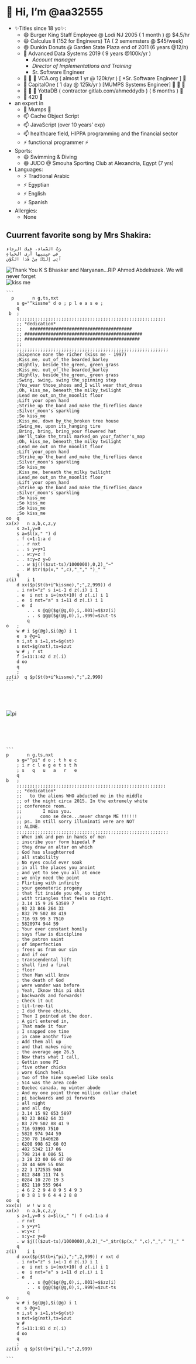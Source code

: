 <!---
aa32555/aa32555 is a ✨ special ✨ repository because its `README.md` (this file) appears on your GitHub profile.
You can click the Preview link to take a look at your changes.

- 👋 Hi, I’m @aa32555
- 👀 I’m interested in ...
- 🌱 I’m currently learning ...
- 💞️ I’m looking to collaborate on ...
- 📫 How to reach me ...
- 😄 Pronouns: ...
- ⚡ Fun fact: ...
--->
# 👋 Hi, I’m @aa32555

- ✨Titles since 18 yo✨:
  - 😄 Burger King Staff Employee @ Lodi NJ 2005 ( 1 month ) @ $4.5/hr
  - 😄 Calculus II (152 for Engineers) TA ( 2 sememsters @ $45/week)
  - 😄 Dunkin Donuts @ Garden State Plaza  end of 2011 (6 years @12/h)
  - 👀 Advanced Data Systems 2019 ( 9 years @100k/yr )
    - *Account manager*
    - *Director of Implementations and Training*
    - Sr. Software Engineer
  - 💞️ 💞️ 💞️ VCA.org ( almost 1 yr @ 120k/yr ) [ *Sr. Software Engineer ]  💞️
  - 💞️       CapitalOne ( 1 day @ 125k/yr ) [MUMPS Systems Engineer] 💞️ 💞️ 💞️ 
  - 💞️ 💞️ 💞️ YottaDB ( contractor gitlab.com/ahmeddydb ) ( 6 months )      💞️
  - 🌱 420 🌱
 - an expert in
   - 🌱 Mumps 🌱
   - 📫 Cache Object Script
   - 📫 JavaScript (over 10 years’ exp)
   - 📫 healthcare field, HIPPA programming and the financial sector
   - ⚡ functional programmer ⚡
- Sports:
    - 😄 Swimming & Diving
    - 😄 JUDO @ Smouha Sporting Club at Alexandria, Egypt (7 yrs) 
- Languages:
   - ⚡ Tradtional Arabic
   - ⚡ Egyptian
   - ⚡ English
   - ⚡ Spanish
- Allergies:
    - None
## Cuurrent favorite song by Mrs Shakira:

```
رَبُّ السَّماءِ، فيك الرجاءِ
في عينيها أرى الحياةِ
آتِي إِلَيْكَ مِنْ هَذا الكَوْنِ
```


![Thank You K S Bhaskar and Naryanan...RIP Ahmed Abdelrazek. We will never forget](https://github.com/user-attachments/assets/5fce8c98-9205-43e3-971b-db69d14aecb7)
![kiss me](https://raw.githubusercontent.com/aa32555/yoda/main/public/bg1.png)

~~~~~~~~~~~~~~~~~~~~~~~~~~~~~~~~~~~~~~~~~~~~~~~~~~~~~~~~~~~~~~~~~~~~~~~~~~~~~~~~~~
```
  p       n g,ts,nxt 
	s g="^kissme" d o ; p l e a s e ;
	q
 b	;
	;;;;;;;;;;;;;;;;;;;;;;;;;;;;;;;;;;;;;;;;;;;;;;;;;;;;;;;;;
	;; *dedication*
	;;	 #######################################
	;; #############################################
	;; ############################################ 
	;;
	;;;;;;;;;;;;;;;;;;;;;;;;;;;;;;;;;;;;;;;;;;;;;;;;;;;;;;;;;;
	;Sixpence none the richer (kiss me - 1997)
	;Kiss_me, out_of_the bearded_barley
	;Nightly, beside_the_green, green_grass
	;Kiss_me, out_of_the bearded_barley
	;Nightly, beside_the_green,_green grass
	;Swing, swing, swing the_spinning step
	;You_wear those_shoes and_I will wear that_dress
	;Oh, kiss_me, beneath_the milky_twilight
	;Lead me out_on_the_moonlit floor
	;Lift your open hand
	;Strike_up the_band and_make the_fireflies dance
	;Silver_moon's sparkling
	;So kiss_me
	;Kiss_me, down by_the_broken tree house
	;Swing_me, upon its_hanging tire
	;Bring, bring, bring_your flowered hat
	;We'll_take the_trail marked_on your_father's_map
	;Oh, kiss_me, beneath_the milky twilight
	;Lead_me out on the_moonlit_floor
	;Lift your_open hand
	;Strike_up the_band and_make the_fireflies dance
	;Silver_moon's sparkling
	;So kiss_me
	;Kiss_me, beneath the_milky twilight
	;Lead_me out_on the_moonlit floor
	;Lift your open_hand
	;Strike_up the_band and_make the_fireflies_dance
	;Silver_moon's sparkling
	;So kiss_me
	;So kiss_me
	;So kiss_me
	;So kiss_me
oo	q
xx(x)	n a,b,c,z,y
	s z=1,y=0
	s a=$l(x," ") d
	. f c=1:1:a d
	. . r nxt
	. . s y=y+1
	. . w:y=z !
	. . s:y=z y=0
	. . w $j((($zut-ts)/1000000),0,2)_"~"
	. . W $tr($p(x," ",c),"_"," ")_" "
	q
z(i)	i 1
	d xx($p($t(b+i^kissme),";",2,999)) d
	. i nxt="z" s i=i-1 d z(.i) i 1
	. e  i nxt s i=(nxt+10) d z(.i) i 1
	. e  i nxt="a" s i=11 d z(.i) i 1
	. e  d
        . . s @g@($g(@g,0),i,.001)=$$zz(i)
        . . s @g@($g(@g,0),i,.999)=$zut-ts
        q
o	;
	w # i $g(@g),$i(@g) i 1
	e  s @g=1
	n i,st s i=1,st=$g(st)
	s nxt=$g(nxt),ts=$zut
	w # ; r st 
	f i=11:1:42 d z(.i)
	d oo
	q
	;
zz(i)  q $p($t(b+i^kissme),";",2,999)
```



 

~~~~~~~~~~~~~~~~~~~~~~~~~~~~~~~~~~~~~~~~~~~~~~~~~~~~~~~~~~~~~~~~~~~~~~~~~~~~~~~~~~~~~~~~~~~~

![pi](https://github.com/user-attachments/assets/897527ec-9569-4417-809d-15d5705b4d48)


~~~~~~~~~~~~~~~~~~~~~~~~~~~~~~~~~~~~~~~~~~~~~~~~~~~~~~~~~~~~~~~~~~~~~~~~~~~~~~~~~~~~~~~~~~~~~





```
p       n g,ts,nxt
	s g="^pi" d o ; t h e c
	; i r c l e g e t s t h
	; s   q   u   a   r   e
	q
b	;
	;;;;;;;;;;;;;;;;;;;;;;;;;;;;;;;;;;;;;;;;;;;;;;;;;;;;;;;;;
	;; *dedication*
	;;   to the aliens WHO abducted me in the middle
	;; of the night circa 2015. In the extremely white
	;; conference room. 
	;;        I miss you. 
	;;       como se dece...never change ME !!!!!!
	;; ps. Im still sorry illuminati were are NOT 
	;; ALONE. 
	;;;;;;;;;;;;;;;;;;;;;;;;;;;;;;;;;;;;;;;;;;;;;;;;;;;;;;;;;;
	; When ink and pen in hands of men
	; inscribe your form bipedal P
	; they draw an altar on which
	; God has slaughterred 
	; all stabililty
	; No eyes could ever soak
	; in all the places you anoint
	; and yet to see you all at once
	; we only need the point
	; Flirting with infinity
	; your geometeric progeny
	; that fit inside you oh, so tight 
	; with triangles that feels so right.
	; 3.14 15 9 26 53589 7
	; 93 23 846 264 33
	; 832 79 502 88 419
	; 716 93 99 3 7510
	; 5820974 944 59
	; Your ever constant homily
	; says flaw is discipline
	; the patron saint 
	; of imperfection
	; frees us from our sin
	; And if our 
	; transcendental lift
	; shall find a final 
	; floor
	; then Man will know
	; the death of God
	; were wonder was before
	; Yeah, Iknow this pi shit
	; backwards and forwards!
	; Check it out
	; tit-tree-tit
	; I did three chicks,
	; Then I pointed at the door.
	; A girl entered in,
	; That made it four
	; I snapped one time
	; in came anothr five
	; Add them all up
	; and that makes nine
	; the average age 26.5
	; Now thats what I call,
	; Gettin some PI
	; five other chicks
	; wore 6inch heels
	; two of the nine squeeled like seals
	; 514 was the area code
	; Quebec canada, my winter abode
	; And my one point three million dollar chalet
	; pi backwards and pi forwards 
	; all night
	; and all day
	; 3.14 15 92 653 5897
	; 93 23 8462 64 33
	; 83 279 502 88 41 9
	; 716 93993 7510
	; 5820 974 944 59
	; 230 78 1640628
	; 6208 998 62 68 03
	; 482 5342 117 06
	; 798 214 8 086 51
	; 3 28 23 00 66 47 09
	; 38 44 609 55 058
	; 22 3 172535 940
	; 812 848 111 74 5
	; 0284 10 270 19 3
	; 852 110 555 964
	; 4 6 2 2 9 4 8 9 5 4 9 3 
	; 0 3 8 1 9 6 4 4 2 8 8
oo	q
xxx(x)  w ! w x q
xx(x)	n a,b,c,z,y
	s z=1,y=0 s a=$l(x," ") f c=1:1:a d
	. r nxt
	. s y=y+1
	. w:y=z !
	. s:y=z y=0
	. w $j((($zut-ts)/1000000),0,2)_"~"_$tr($p(x," ",c),"_"," ")_" "
	q
z(i)	i 1
	d xxx($p($t(b+i^pi),";",2,999)) r nxt d
	. i nxt="z" s i=i-1 d z(.i) i 1
	. e  i nxt s i=(nxt+10) d z(.i) i 1
	. e  i nxt="a" s i=11 d z(.i) i 1
	. e  d
        . . s @g@($g(@g,0),i,.001)=$$zz(i)
        . . s @g@($g(@g,0),i,.999)=$zut-ts
        q
o	;
	w # i $g(@g),$i(@g) i 1
	e  s @g=1
	n i,st s i=1,st=$g(st)
	s nxt=$g(nxt),ts=$zut
	w #
	f i=11:1:81 d z(.i)
	d oo
	q
	;
zz(i)  q $p($t(b+i^pi),";",2,999)

```

